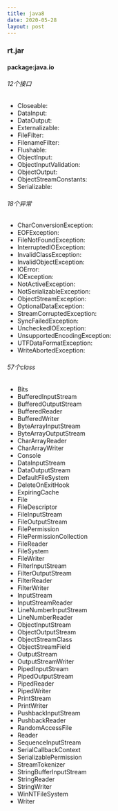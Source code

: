 ```yaml
---
title: java8
date: 2020-05-28
layout: post
---
```


### rt.jar

#### package:java.io

###### 12个接口
* Closeable:
* DataInput:
* DataOutput:
* Externalizable:
* FileFilter:
* FilenameFilter:
* Flushable:
* ObjectInput:
* ObjectInputValidation:
* ObjectOutput:
* ObjectStreamConstants:
* Serializable:

###### 18个异常
* CharConversionException:
* EOFException:
* FileNotFoundException:
* InterruptedIOException:
* InvalidClassException:
* InvalidObjectException:
* IOError:
* IOException:
* NotActiveException:
* NotSerializableException:
* ObjectStreamException:
* OptionalDataException:
* StreamCorruptedException:
* SyncFailedException:
* UncheckedIOException:
* UnsupportedEncodingException:
* UTFDataFormatException:
* WriteAbortedException:

###### 57个class
* Bits
* BufferedInputStream
* BufferedOutputStream
* BufferedReader
* BufferedWriter
* ByteArrayInputStream
* ByteArrayOutputStream
* CharArrayReader
* CharArrayWriter
* Console
* DataInputStream
* DataOutputStream
* DefaultFileSystem
* DeleteOnExitHook
* ExpiringCache
* File
* FileDescriptor
* FileInputStream
* FileOutputStream
* FilePermission
* FilePermissionCollection
* FileReader
* FileSystem
* FileWriter
* FilterInputStream
* FilterOutputStream
* FilterReader
* FilterWriter
* InputStream
* InputStreamReader
* LineNumberInputStream
* LineNumberReader
* ObjectInputStream
* ObjectOutputStream
* ObjectStreamClass
* ObjectStreamField
* OutputStream
* OutputStreamWriter
* PipedInputStream
* PipedOutputStream
* PipedReader
* PipedWriter
* PrintStream
* PrintWriter
* PushbackInputStream
* PushbackReader
* RandomAccessFile
* Reader
* SequenceInputStream
* SerialCallbackContext
* SerializablePermission
* StreamTokenizer
* StringBufferInputStream
* StringReader
* StringWriter
* WinNTFileSystem
* Writer